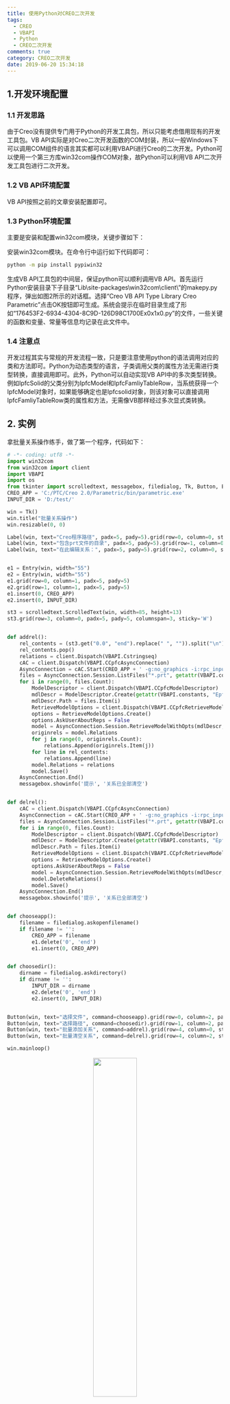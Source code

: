```yaml
---
title: 使用Python对CREO二次开发
tags:
  - CREO
  - VBAPI
  - Python
  - CREO二次开发
comments: true
category: CREO二次开发
date: 2019-06-20 15:34:18
---
```



## 1.开发环境配置

### 1.1 开发思路

由于Creo没有提供专门用于Python的开发工具包，所以只能考虑借用现有的开发工具包。VB API实际是对Creo二次开发函数的COM封装，所以一般Windows下可以调用COM组件的语言其实都可以利用VBAPI进行Creo的二次开发。Python可以使用一个第三方库win32com操作COM对象，故Python可以利用VB API二次开发工具包进行二次开发。

### 1.2 VB API环境配置

VB API按照之前的文章安装配置即可。

### 1.3 Python环境配置

主要是安装和配置win32com模块，关键步骤如下：

安装win32com模块。在命令行中运行如下代码即可：

``` bash
python -m pip install pypiwin32
```

生成VB API工具包的中间层，保证python可以顺利调用VB API。首先运行Python安装目录下子目录“Lib\site-packages\win32com\client\”的makepy.py程序，弹出如图2所示的对话框。选择“Creo VB API Type Library Creo Parametric”点击OK按钮即可生成。系统会提示在临时目录生成了形如“176453F2-6934-4304-8C9D-126D98C1700Ex0x1x0.py”的文件，一些关键的函数和变量、常量等信息均记录在此文件中。

### 1.4 注意点

开发过程其实与常规的开发流程一致，只是要注意使用python的语法调用对应的类和方法即可。Python为动态类型的语言，子类调用父类的属性方法无需进行类型转换，直接调用即可。此外，Python可以自动实现VB API中的多次类型转换。例如IpfcSolid的父类分别为IpfcModel和IpfcFamliyTableRow，当系统获得一个IpfcModel对象时，如果能够确定也是Ipfcsolid对象，则该对象可以直接调用IpfcFamliyTableRow类的属性和方法，无需像VB那样经过多次显式类转换。

## 2. 实例

拿批量关系操作练手，做了第一个程序，代码如下：

```python
# -*- coding: utf8 -*-
import win32com
from win32com import client
import VBAPI
import os
from tkinter import scrolledtext, messagebox, filedialog, Tk, Button, Entry, Label
CREO_APP = 'C:/PTC/Creo 2.0/Parametric/bin/parametric.exe'
INPUT_DIR = 'D:/test/'

win = Tk()
win.title("批量关系操作")
win.resizable(0, 0)

Label(win, text="Creo程序路径", padx=5, pady=5).grid(row=0, column=0, sticky='W')
Label(win, text="包含prt文件的目录", padx=5, pady=5).grid(row=1, column=0, sticky='W')
Label(win, text="在此编辑关系：", padx=5, pady=5).grid(row=2, column=0, sticky='W', columnspan=3)


e1 = Entry(win, width="55")
e2 = Entry(win, width="55")
e1.grid(row=0, column=1, padx=5, pady=5)
e2.grid(row=1, column=1, padx=5, pady=5)
e1.insert(0, CREO_APP)
e2.insert(0, INPUT_DIR)

st3 = scrolledtext.ScrolledText(win, width=85, height=13)
st3.grid(row=3, column=0, padx=5, pady=5, columnspan=3, sticky='W')


def addrel():
    rel_contents = (st3.get("0.0", "end").replace(" ", "")).split("\n")
    rel_contents.pop()
    relations = client.Dispatch(VBAPI.Cstringseq)
    cAC = client.Dispatch(VBAPI.CCpfcAsyncConnection)
    AsyncConnection = cAC.Start(CREO_APP + ' -g:no_graphics -i:rpc_input', '')
    files = AsyncConnection.Session.ListFiles("*.prt", getattr(VBAPI.constants, "EpfcFILE_LIST_LATEST"), INPUT_DIR)
    for i in range(0, files.Count):
        ModelDescriptor = client.Dispatch(VBAPI.CCpfcModelDescriptor)
        mdlDescr = ModelDescriptor.Create(getattr(VBAPI.constants, "EpfcMDL_PART"), "", None)
        mdlDescr.Path = files.Item(i)
        RetrieveModelOptions = client.Dispatch(VBAPI.CCpfcRetrieveModelOptions)
        options = RetrieveModelOptions.Create()
        options.AskUserAboutReps = False
        model = AsyncConnection.Session.RetrieveModelWithOpts(mdlDescr, options)
        originrels = model.Relations
        for j in range(0, originrels.Count):
            relations.Append(originrels.Item(j))
        for line in rel_contents:
            relations.Append(line)
        model.Relations = relations
        model.Save()
    AsyncConnection.End()
    messagebox.showinfo('提示', '关系已全部清空')


def delrel():
    cAC = client.Dispatch(VBAPI.CCpfcAsyncConnection)
    AsyncConnection = cAC.Start(CREO_APP + ' -g:no_graphics -i:rpc_input', '')
    files = AsyncConnection.Session.ListFiles("*.prt", getattr(VBAPI.constants, "EpfcFILE_LIST_LATEST"), INPUT_DIR)
    for i in range(0, files.Count):
        ModelDescriptor = client.Dispatch(VBAPI.CCpfcModelDescriptor)
        mdlDescr = ModelDescriptor.Create(getattr(VBAPI.constants, "EpfcMDL_PART"), "", None)
        mdlDescr.Path = files.Item(i)
        RetrieveModelOptions = client.Dispatch(VBAPI.CCpfcRetrieveModelOptions)
        options = RetrieveModelOptions.Create()
        options.AskUserAboutReps = False
        model = AsyncConnection.Session.RetrieveModelWithOpts(mdlDescr, options)
        model.DeleteRelations()
        model.Save()
    AsyncConnection.End()
    messagebox.showinfo('提示', '关系已全部清空')


def chooseapp():
    filename = filedialog.askopenfilename()
    if filename != '':
        CREO_APP = filename
        e1.delete('0', 'end')
        e1.insert(0, CREO_APP)


def choosedir():
    dirname = filedialog.askdirectory()
    if dirname != '':
        INPUT_DIR = dirname
        e2.delete('0', 'end')
        e2.insert(0, INPUT_DIR)


Button(win, text="选择文件", command=chooseapp).grid(row=0, column=2, padx=5, pady=5, sticky='E')
Button(win, text="选择路径", command=choosedir).grid(row=1, column=2, padx=5, pady=5, sticky='E')
Button(win, text="批量添加关系", command=addrel).grid(row=4, column=0, sticky='W', padx=5, pady=5)
Button(win, text="批量清空关系", command=delrel).grid(row=4, column=2, sticky='E', padx=5, pady=5)

win.mainloop()
```

<div align="center">
    <img src="/img/proe/python1.png" style="width:45%" align="center"/>
    <p>图 程序运行界面</p>
</div>


完整代码可在<a href="https://github.com/slacker-HD/creo_python" target="_blank">Github.com</a>下载。